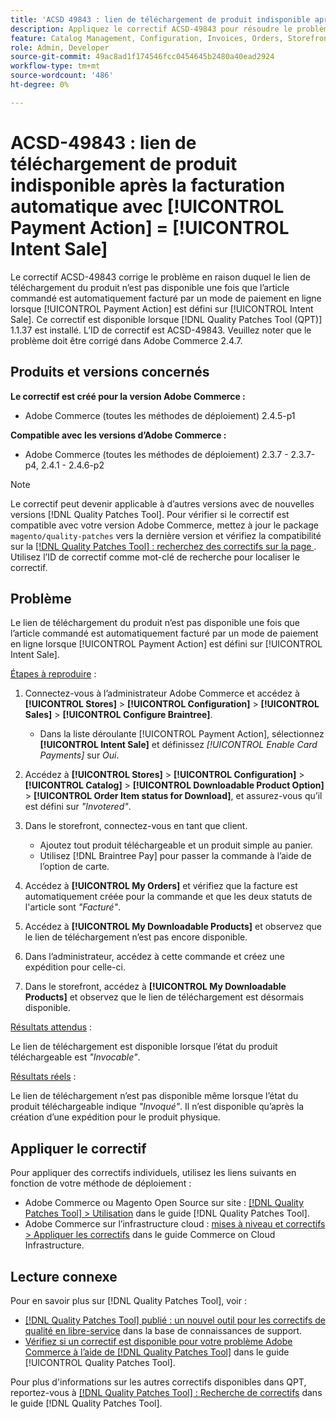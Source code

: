 ```yaml
---
title: 'ACSD 49843 : lien de téléchargement de produit indisponible après la facturation automatique avec [!UICONTROL Payment Action] = [!UICONTROL Intent Sale]'
description: Appliquez le correctif ACSD-49843 pour résoudre le problème Adobe Commerce en raison duquel le lien de téléchargement de produit n’est pas disponible une fois que l’article commandé est automatiquement facturé par un mode de paiement en ligne lorsque [!UICONTROL Payment Action] est défini sur [!UICONTROL Intent Sale].
feature: Catalog Management, Configuration, Invoices, Orders, Storefront
role: Admin, Developer
source-git-commit: 49ac8ad1f174546fcc0454645b2480a40ead2924
workflow-type: tm+mt
source-wordcount: '486'
ht-degree: 0%

---
```


# ACSD-49843 : lien de téléchargement de produit indisponible après la facturation automatique avec [!UICONTROL Payment Action] = [!UICONTROL Intent Sale]

Le correctif ACSD-49843 corrige le problème en raison duquel le lien de téléchargement du produit n’est pas disponible une fois que l’article commandé est automatiquement facturé par un mode de paiement en ligne lorsque [!UICONTROL Payment Action] est défini sur [!UICONTROL Intent Sale]. Ce correctif est disponible lorsque [!DNL Quality Patches Tool (QPT)] 1.1.37 est installé. L’ID de correctif est ACSD-49843. Veuillez noter que le problème doit être corrigé dans Adobe Commerce 2.4.7.

## Produits et versions concernés

**Le correctif est créé pour la version Adobe Commerce :**

* Adobe Commerce (toutes les méthodes de déploiement) 2.4.5-p1

**Compatible avec les versions d’Adobe Commerce :**

* Adobe Commerce (toutes les méthodes de déploiement) 2.3.7 - 2.3.7-p4, 2.4.1 - 2.4.6-p2

>[!NOTE]
>
>Le correctif peut devenir applicable à d’autres versions avec de nouvelles versions [!DNL Quality Patches Tool]. Pour vérifier si le correctif est compatible avec votre version Adobe Commerce, mettez à jour le package `magento/quality-patches` vers la dernière version et vérifiez la compatibilité sur la [[!DNL Quality Patches Tool] : recherchez des correctifs sur la page ](https://experienceleague.adobe.com/tools/commerce-quality-patches/index.html). Utilisez l’ID de correctif comme mot-clé de recherche pour localiser le correctif.

## Problème

Le lien de téléchargement du produit n’est pas disponible une fois que l’article commandé est automatiquement facturé par un mode de paiement en ligne lorsque [!UICONTROL Payment Action] est défini sur [!UICONTROL Intent Sale].

<u>Étapes à reproduire</u> :

1. Connectez-vous à l’administrateur Adobe Commerce et accédez à **[!UICONTROL Stores]** > **[!UICONTROL Configuration]** > **[!UICONTROL Sales]** > **[!UICONTROL Configure Braintree]**.

   * Dans la liste déroulante [!UICONTROL Payment Action], sélectionnez **[!UICONTROL Intent Sale]** et définissez *[!UICONTROL Enable Card Payments]* sur *Oui*.

1. Accédez à **[!UICONTROL Stores]** > **[!UICONTROL Configuration]** > **[!UICONTROL Catalog]** > **[!UICONTROL Downloadable Product Option]** > **[!UICONTROL Order Item status for Download]**, et assurez-vous qu’il est défini sur *&quot;Invotered&quot;*.
1. Dans le storefront, connectez-vous en tant que client.

   * Ajoutez tout produit téléchargeable et un produit simple au panier.
   * Utilisez [!DNL Braintree Pay] pour passer la commande à l’aide de l’option de carte.

1. Accédez à **[!UICONTROL My Orders]** et vérifiez que la facture est automatiquement créée pour la commande et que les deux statuts de l&#39;article sont *&quot;Facturé&quot;*.
1. Accédez à **[!UICONTROL My Downloadable Products]** et observez que le lien de téléchargement n’est pas encore disponible.
1. Dans l’administrateur, accédez à cette commande et créez une expédition pour celle-ci.
1. Dans le storefront, accédez à **[!UICONTROL My Downloadable Products]** et observez que le lien de téléchargement est désormais disponible.

<u>Résultats attendus</u> :

Le lien de téléchargement est disponible lorsque l’état du produit téléchargeable est *&quot;Invocable&quot;*.

<u>Résultats réels</u> :

Le lien de téléchargement n’est pas disponible même lorsque l’état du produit téléchargeable indique *&quot;Invoqué&quot;*. Il n’est disponible qu’après la création d’une expédition pour le produit physique.

## Appliquer le correctif

Pour appliquer des correctifs individuels, utilisez les liens suivants en fonction de votre méthode de déploiement :

* Adobe Commerce ou Magento Open Source sur site : [[!DNL Quality Patches Tool] > Utilisation](https://experienceleague.adobe.com/docs/commerce-operations/tools/quality-patches-tool/usage.html) dans le guide [!DNL Quality Patches Tool].
* Adobe Commerce sur l’infrastructure cloud : [mises à niveau et correctifs > Appliquer les correctifs](https://experienceleague.adobe.com/docs/commerce-cloud-service/user-guide/develop/upgrade/apply-patches.html) dans le guide Commerce on Cloud Infrastructure.

## Lecture connexe

Pour en savoir plus sur [!DNL Quality Patches Tool], voir :

* [[!DNL Quality Patches Tool] publié : un nouvel outil pour les correctifs de qualité en libre-service](https://experienceleague.adobe.com/en/docs/commerce-knowledge-base/kb/announcements/commerce-announcements/magento-quality-patches-released-new-tool-to-self-serve-quality-patches) dans la base de connaissances de support.
* [Vérifiez si un correctif est disponible pour votre problème Adobe Commerce à l’aide de  [!DNL Quality Patches Tool]](/help/tools/quality-patches-tool/patches-available-in-qpt/check-patch-for-magento-issue-with-magento-quality-patches.md) dans le guide [!UICONTROL Quality Patches Tool].


Pour plus d&#39;informations sur les autres correctifs disponibles dans QPT, reportez-vous à [[!DNL Quality Patches Tool] : Recherche de correctifs](https://experienceleague.adobe.com/tools/commerce-quality-patches/index.html) dans le guide [!DNL Quality Patches Tool].
